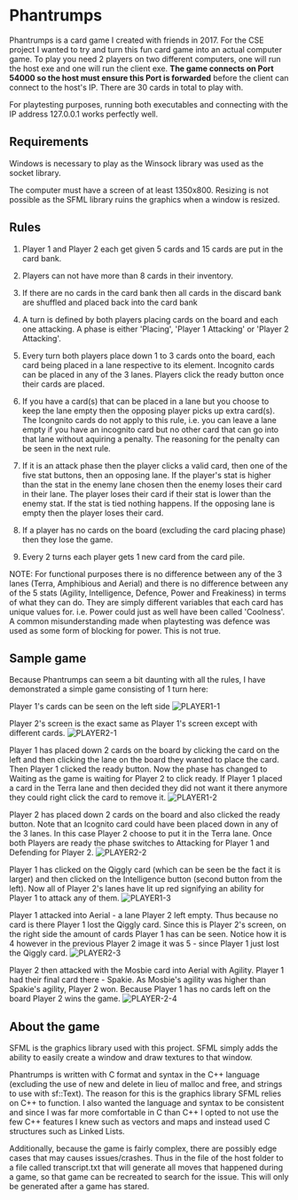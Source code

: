 # Phantrumps

Phantrumps is a card game I created with friends in 2017. For the CSE project I wanted to try and turn this fun card game into an actual computer game. To play you need 2 players on two different computers, one will run the host exe and one will run the client exe. **The game connects on Port 54000 so the host must ensure this Port is forwarded** before the client can connect to the host's IP. There are 30 cards in total to play with.

For playtesting purposes, running both executables and connecting with the IP address 127.0.0.1 works perfectly well.

## Requirements

Windows is necessary to play as the Winsock library was used as the socket library.

The computer must have a screen of at least 1350x800. Resizing is not possible as the SFML library ruins the graphics when a window is resized.

## Rules

1. Player 1 and Player 2 each get given 5 cards and 15 cards are put in the card bank.

2. Players can not have more than 8 cards in their inventory.

3. If there are no cards in the card bank then all cards in the discard bank are shuffled and placed back into the card bank

4. A turn is defined by both players placing cards on the board and each one attacking. A phase is either 'Placing', 'Player 1 Attacking' or 'Player 2 Attacking'.

5. Every turn both players place down 1 to 3 cards onto the board, each card being placed in a lane respective to its element. Incognito cards can be placed in any of the 3 lanes. Players click the ready button once their cards are placed.

6. If you have a card(s) that can be placed in a lane but you choose to keep the lane empty then the opposing player picks up extra card(s). The Icongnito cards do not apply to this rule, i.e. you can leave a lane empty if you have an incognito card but no other card that can go into that lane without aquiring a penalty. The reasoning for the penalty can be seen in the next rule.

7. If it is an attack phase then the player clicks a valid card, then one of the five stat buttons, then an opposing lane. If the player's stat is higher than the stat in the enemy lane chosen then the enemy loses their card in their lane. The player loses their card if their stat is lower than the enemy stat. If the stat is tied nothing happens. If the opposing lane is empty then the player loses their card.

8. If a player has no cards on the board (excluding the card placing phase) then they lose the game.

9. Every 2 turns each player gets 1 new card from the card pile.

NOTE: For functional purposes there is no difference between any of the 3 lanes (Terra, Amphibious and Aerial) and there is no difference between any of the 5 stats (Agility, Intelligence, Defence, Power and Freakiness) in terms of what they can do. They are simply different variables that each card has unique values for. i.e. Power could just as well have been called 'Coolness'. A common misunderstanding made when playtesting was defence was used as some form of blocking for power. This is not true.

## Sample game

Because Phantrumps can seem a bit daunting with all the rules, I have demonstrated a simple game consisting of 1 turn here:

Player 1's cards can be seen on the left side
![PLAYER1-1](https://user-images.githubusercontent.com/32857511/132941805-1764bfcb-68e4-479e-828e-d23fb7c8f4d5.PNG)


Player 2's screen is the exact same as Player 1's screen except with different cards.
![PLAYER2-1](https://user-images.githubusercontent.com/32857511/132941809-4156e2f8-e192-4ef0-81b1-deeb5689ceb5.PNG)


Player 1 has placed down 2 cards on the board by clicking the card on the left and then clicking the lane on the board they wanted to place the card. Then Player 1 clicked the ready button. Now the phase has changed to Waiting as the game is waiting for Player 2 to click ready. If Player 1 placed a card in the Terra lane and then decided they did not want it there anymore they could right click the card to remove it. 
![PLAYER1-2](https://user-images.githubusercontent.com/32857511/132941854-29b1e936-2860-4dfa-8986-8a2f34a05815.PNG)


Player 2 has placed down 2 cards on the board and also clicked the ready button. Note that an Icognito card could have been placed down in any of the 3 lanes. In this case Player 2 choose to put it in the Terra lane. Once both Players are ready the phase switches to Attacking for Player 1 and Defending for Player 2.
![PLAYER2-2](https://user-images.githubusercontent.com/32857511/132941858-5591f2e2-5651-4ef2-843e-728466b71f8e.PNG)


Player 1 has clicked on the Qiggly card (which can be seen be the fact it is larger) and then clicked on the Intelligence button (second button from the left). Now all of Player 2's lanes have lit up red signifying an ability for Player 1 to attack any of them.
![PLAYER1-3](https://user-images.githubusercontent.com/32857511/132941863-d972c7f6-1160-4bf2-bf79-bd45ea023fca.PNG)


Player 1 attacked into Aerial - a lane Player 2 left empty. Thus because no card is there Player 1 lost the Qiggly card. Since this is Player 2's screen, on the right side the amount of cards Player 1 has can be seen. Notice how it is 4 however in the previous Player 2 image it was 5 - since Player 1 just lost the Qiggly card.
![PLAYER2-3](https://user-images.githubusercontent.com/32857511/132941876-bb9ac7cc-b690-43bd-bd1e-138e352276d7.PNG)


Player 2 then attacked with the Mosbie card into Aerial with Agility. Player 1 had their final card there - Spakie. As Mosbie's agility was higher than Spakie's agility, Player 2 won. Because Player 1 has no cards left on the board Player 2 wins the game.
![PLAYER-2-4](https://user-images.githubusercontent.com/32857511/132941873-7e2dca5a-37e8-4248-b1ab-ecb6613e6068.PNG)


## About the game

SFML is the graphics library used with this project. SFML simply adds the ability to easily create a window and draw textures to that window. 

Phantrumps is written with C format and syntax in the C++ language (excluding the use of new and delete in lieu of malloc and free, and strings to use with sf::Text). The reason for this is the graphics library SFML relies on C++ to function. I also wanted the language and syntax to be consistent and since I was far more comfortable in C than C++ I opted to not use the few C++ features I knew such as vectors and maps and instead used C structures such as Linked Lists.

Additionally, because the game is fairly complex, there are possibly edge cases that may causes issues/crashes. Thus in the file of the host folder to a file called transcript.txt that will generate all moves that happened during a game, so that game can be recreated to search for the issue. This will only be generated after a game has stared.
